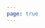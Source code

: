 ```yaml
---
page: true
---
```


<script setup>
import picture41 from './components/picture41.vue'
</script>

<picture41 />
